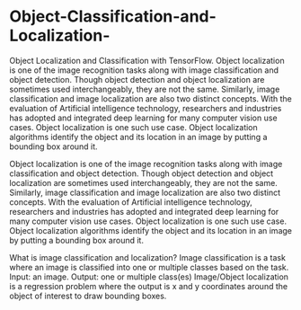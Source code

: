 # Object-Classification-and-Localization-
Object Localization and Classification with TensorFlow. Object localization is one of the image recognition tasks along with image classification and object detection. Though object detection and object localization are sometimes used interchangeably, they are not the same. Similarly, image classification and image localization are also two distinct concepts. With the evaluation of Artificial intelligence technology, researchers and industries has adopted and integrated deep learning for many computer vision use cases. Object localization is one such use case. Object localization algorithms identify the object and its location in an image by putting a bounding box around it.

Object localization is one of the image recognition tasks along with image classification and object detection. Though object detection and object localization are sometimes used interchangeably, they are not the same. Similarly, image classification and image localization are also two distinct concepts. With the evaluation of Artificial intelligence technology, researchers and industries has adopted and integrated deep learning for many computer vision use cases. Object localization is one such use case. Object localization algorithms identify the object and its location in an image by putting a bounding box around it.

What is image classification and localization?
Image classification is a task where an image is classified into one or multiple classes based on the task. Input: an image. Output: one or multiple class(es) Image/Object localization is a regression problem where the output is x and y coordinates around the object of interest to draw bounding boxes.
